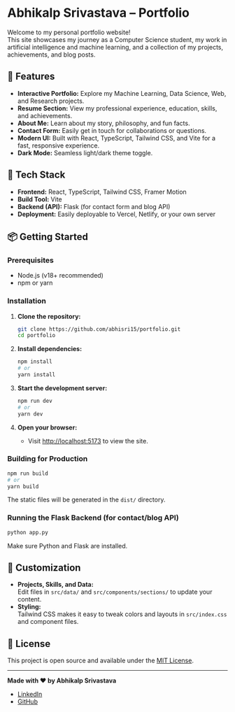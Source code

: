 # Abhikalp Srivastava – Portfolio

Welcome to my personal portfolio website!  
This site showcases my journey as a Computer Science student, my work in artificial intelligence and machine learning, and a collection of my projects, achievements, and blog posts.

## 🌟 Features

- **Interactive Portfolio:** Explore my Machine Learning, Data Science, Web, and Research projects.
- **Resume Section:** View my professional experience, education, skills, and achievements.
- **About Me:** Learn about my story, philosophy, and fun facts.
- **Contact Form:** Easily get in touch for collaborations or questions.
- **Modern UI:** Built with React, TypeScript, Tailwind CSS, and Vite for a fast, responsive experience.
- **Dark Mode:** Seamless light/dark theme toggle.

## 🚀 Tech Stack

- **Frontend:** React, TypeScript, Tailwind CSS, Framer Motion
- **Build Tool:** Vite
- **Backend (API):** Flask (for contact form and blog API)
- **Deployment:** Easily deployable to Vercel, Netlify, or your own server

## 📦 Getting Started

### Prerequisites

- Node.js (v18+ recommended)
- npm or yarn

### Installation

1. **Clone the repository:**
   ```bash
   git clone https://github.com/abhisri15/portfolio.git
   cd portfolio
   ```

2. **Install dependencies:**
   ```bash
   npm install
   # or
   yarn install
   ```

3. **Start the development server:**
   ```bash
   npm run dev
   # or
   yarn dev
   ```

4. **Open your browser:**
   - Visit [http://localhost:5173](http://localhost:5173) to view the site.

### Building for Production

```bash
npm run build
# or
yarn build
```
The static files will be generated in the `dist/` directory.

### Running the Flask Backend (for contact/blog API)

```bash
python app.py
```
Make sure Python and Flask are installed.

## 📝 Customization

- **Projects, Skills, and Data:**  
  Edit files in `src/data/` and `src/components/sections/` to update your content.
- **Styling:**  
  Tailwind CSS makes it easy to tweak colors and layouts in `src/index.css` and component files.

## 📄 License

This project is open source and available under the [MIT License](LICENSE).

---

**Made with ❤️ by Abhikalp Srivastava**

- [LinkedIn](https://www.linkedin.com/in/abhikalp-srivastava-00ab4122a/)
- [GitHub](https://github.com/abhisri15)
